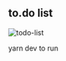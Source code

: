  

## to.do list

![todo-list](https://user-images.githubusercontent.com/73653212/162943720-9d3db172-d80a-4170-8003-8a1ceef34ebc.png)


yarn dev to run
